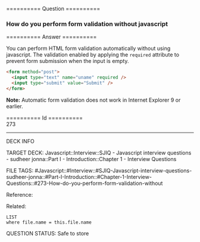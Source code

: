 ========== Question ==========  

### How do you perform form validation without javascript  

========== Answer ==========  

You can perform HTML form validation automatically without using javascript. The
validation enabled by applying the `required` attribute to prevent form
submission when the input is empty.

```html
<form method="post">
  <input type="text" name="uname" required />
  <input type="submit" value="Submit" />
</form>
```

**Note:** Automatic form validation does not work in Internet Explorer 9 or
earlier.

========== Id ==========  
273

---

DECK INFO

TARGET DECK: Javascript::Interview::SJIQ - Javascript interview questions - sudheer jonna::Part I - Introduction::Chapter 1 - Interview Questions

FILE TAGS: #Javascript::#Interview::#SJIQ-Javascript-interview-questions-sudheer-jonna::#Part-I-Introduction::#Chapter-1-Interview-Questions::#273-How-do-you-perform-form-validation-without

Reference:

Related:

```dataview
LIST
where file.name = this.file.name
```

QUESTION STATUS: Safe to store

